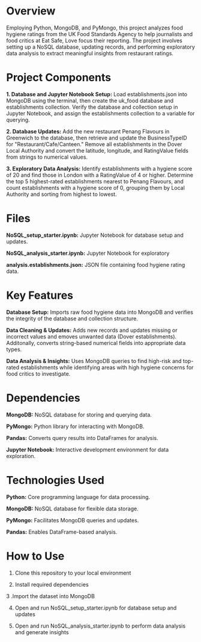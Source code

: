 # Overview

Employing Python, MongoDB, and PyMongo, this project analyzes food hygiene ratings from the UK Food Standards Agency to help journalists and food critics at Eat Safe, Love focus their reporting. The project involves setting up a NoSQL database, updating records, and performing exploratory data analysis to extract meaningful insights from restaurant ratings.

# Project Components

__1. Database and Jupyter Notebook Setup:__ Load establishments.json into MongoDB using the terminal, then create the uk_food database and establishments collection. Verify the database and collection setup in Jupyter Notebook, and assign the establishments collection to a variable for querying.

__2. Database Updates:__ Add the new restaurant Penang Flavours in Greenwich to the database, then retrieve and update the BusinessTypeID for "Restaurant/Cafe/Canteen." Remove all establishments in the Dover Local Authority and convert the latitude, longitude, and RatingValue fields from strings to numerical values.

__3. Exploratory Data Analysis:__ Identify establishments with a hygiene score of 20 and find those in London with a RatingValue of 4 or higher. Determine the top 5 highest-rated establishments nearest to Penang Flavours, and count establishments with a hygiene score of 0, grouping them by Local Authority and sorting from highest to lowest.

# Files

__NoSQL_setup_starter.ipynb:__ Jupyter Notebook for database setup and updates.

__NoSQL_analysis_starter.ipynb:__ Jupyter Notebook for exploratory 

__analysis.establishments.json:__ JSON file containing food hygiene rating data.

# Key Features

__Database Setup:__ Imports raw food hygiene data into MongoDB and verifies the integrity of the database and collection structure.

__Data Cleaning & Updates:__ Adds new records and updates missing or incorrect values and emoves unwanted data (Dover establishments). Additonally, converts string-based numerical fields into appropriate data types.

__Data Analysis & Insights:__ Uses MongoDB queries to find high-risk and top-rated establishments while identifying areas with high hygiene concerns for food critics to investigate.

# Dependencies

__MongoDB:__ NoSQL database for storing and querying data.

__PyMongo:__ Python library for interacting with MongoDB.

__Pandas:__ Converts query results into DataFrames for analysis.

__Jupyter Notebook:__ Interactive development environment for data exploration.

# Technologies Used

__Python:__ Core programming language for data processing.

__MongoDB:__ NoSQL database for flexible data storage.

__PyMongo:__ Facilitates MongoDB queries and updates.

__Pandas:__ Enables DataFrame-based analysis.

# How to Use

1. Clone this repository to your local environment

2. Install required dependencies

 3 .Import the dataset into MongoDB

4. Open and run NoSQL_setup_starter.ipynb for database setup and updates

5. Open and run NoSQL_analysis_starter.ipynb to perform data analysis and generate insights
<!--Mod 12-->
